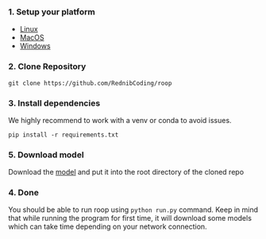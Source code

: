 ### 1. Setup your platform

- [Linux](1.1-Setup-Linux.md)
- [MacOS](1.2-Setup-MacOS.md)
- [Windows](1.3-Setup-Windows.md)

### 2. Clone Repository

```
git clone https://github.com/RednibCoding/roop
```

### 3. Install dependencies

We highly recommend to work with a venv or conda to avoid issues.

```
pip install -r requirements.txt
```

### 5. Download model

Download the [model](https://mega.nz/file/i6ZGBLIR#u3zPnWwSOTdk__uFfwsEQIOmjDRUTVdKqEn7rUHzr5U) and put it into the root directory of the cloned repo

### 4. Done

You should be able to run roop using `python run.py` command. Keep in mind that while running the program for first time, it will download some models which can take time depending on your network connection.
